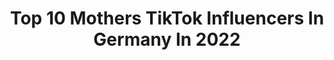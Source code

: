 ---
title: Top 10 Mothers TikTok Influencers In Germany In 2022
description: >-
  Find top mothers TikTok influencers in Germany in 2022. Most popular hashtags: #dance #foryou #fyp #funny.
platform: TikTok
hits: 58
text_top: Discover the best TikTok profiles on inBeat.
text_bottom: Our database holds 58 TikTok influencers like this in Germany for you to connect with.
profiles:
  - username: "jan.bi_official"
    fullname: >-
      jan.bi
    bio: >-
      Acrobat,Model,Woman,Wife,Mother,friend,enemy,cute,bitch,angel,devil
    location: "Germany"
    followers: 4858
    engagement: 546
    commentsToLikes: 0.048715
    id: ckbfj0jthf4gm0j234wn19l0x
    verified: false
    hashtags: "#acrobat, #svenandjan, #beyou, #skating"
  - username: "hazel01124"
    fullname: >-
      hazel0112
    bio: >-
      Mother🥰Wife🙌🏻Supervisor🙃Nurse💪🏼 always in a good mood🤣🤣🤣
    location: "Germany"
    followers: 2975
    engagement: 480
    commentsToLikes: 0.013884
    id: ckd0opjldhfuf0j230bmde15y
    verified: false
    hashtags: "#dancechallenge, #comedy, #duett, #tiktoklover"
  - username: "skatschie..moviezzz"
    fullname: >-
      Skatschie..Moviezzz
    bio: >-
      558K🥰DANKE😘 YouTube/Instagram☑️ 🔥Shirts+Hoodys🔥 ⬇️MERCH/LINKS⬇️
    location: "Germany"
    followers: 560200
    engagement: 1667
    commentsToLikes: 0.011277
    id: ckb9f6ztr3hsr0j23wuuo7dgw
    verified: false
    hashtags: "#party, #smzzz, #fyp, #comedy"
  - username: "sina.538"
    fullname: >-
      Sina Marie💘
    bio: >-
      you are beautiful!🤍 27k+ reasons to smile🥰
    location: "Germany"
    followers: 27000
    engagement: 2123
    commentsToLikes: 0.040710
    id: cka0uynmwwcd50i78734h4j5p
    verified: false
    hashtags: "#foryou, #dance, #trend, #coronavirus"
  - username: "sunny_carters_world"
    fullname: >-
      Sunny_Carters_World
    bio: >-
      TikTok blocked my posting until 18th August. Due to their Guidlines 😱 So notttt
    location: "Germany"
    followers: 3575
    engagement: 1148
    commentsToLikes: 0.164733
    id: ckdhehwfhx0l10j238projlb3
    verified: false
    hashtags: "#fun, #comedy, #transformation, #trantransition"
  - username: "calikessy"
    fullname: >-
      Cali Kessy
    bio: >-
      🎥 288 K friends on YouTube: Cali Kessy 📸 Instagram: calikessy 🌵#calicrew
    location: "Germany"
    followers: 124200
    engagement: 2109
    commentsToLikes: 0.013287
    id: ck8kgpqrvjk7n0j781j0ifs5g
    verified: false
    hashtags: "#doityourself, #diy, #foryoupage, #fyp"
  - username: "gibmalmochi"
    fullname: >-
      m ᵄ r i i ᵄ 
    bio: >-
      he/him yes, I listen to girl in red. #feminist #blm #acab
    location: "Germany"
    followers: 12500
    engagement: 1466
    commentsToLikes: 0.045493
    id: ckc7a7nd4jy7g0j23nora934p
    verified: false
    hashtags: "#enby, #postsoviet, #fy, #fyp"
  - username: "meikimike42"
    fullname: >-
      Michael Stuwe
    bio: >-
      
    location: "Germany"
    followers: 2838
    engagement: 754
    commentsToLikes: 0.166520
    id: ckczw3b1u68ip0j234iom9nfc
    verified: false
    hashtags: "#foryou, #funny, #unterhaltung, #lustig"
  - username: "thisis_chaniichanel"
    fullname: >-
      ChaniiChanel
    bio: >-
      Chanii 23 Stgt Thank you for 35.000 👥❤️ Thank you for over 1Mio ❤️
    location: "Germany"
    followers: 35000
    engagement: 1703
    commentsToLikes: 0.024840
    id: ckbl1zhygz02b0j23zz70g5zn
    verified: false
    hashtags: "#foryou, #trend, #dance, #christmas"
  - username: "ger_deadpool"
    fullname: >-
      Lukas 
    bio: >-
      (Im 25) giveaways on my 2nd acc. @lucky.schugger will turn private at 1k fan
    location: "Germany"
    followers: 318100
    engagement: 1513
    commentsToLikes: 0.059143
    id: ck8opwdbu4yx00j78knn7p5g8
    verified: true
    hashtags: "#dance, #marvel, #happy, #unicorn"
---